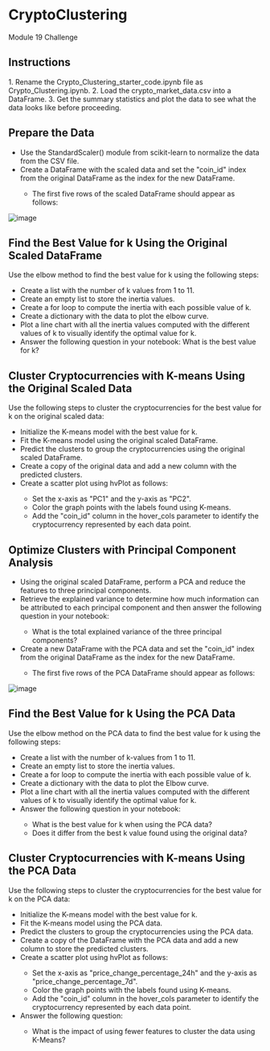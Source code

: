 # CryptoClustering
Module 19 Challenge

<h2>Instructions</h2>
1. Rename the Crypto_Clustering_starter_code.ipynb file as Crypto_Clustering.ipynb.
2. Load the crypto_market_data.csv into a DataFrame.
3. Get the summary statistics and plot the data to see what the data looks like before proceeding.

<h2>Prepare the Data </h2>
<ul>
<li>Use the StandardScaler() module from scikit-learn to normalize the data from the CSV file.</li>
<li>Create a DataFrame with the scaled data and set the "coin_id" index from the original DataFrame as the index for the new DataFrame.</li>
<ul>
<li>The first five rows of the scaled DataFrame should appear as follows:</li>
</ul>
</ul>

![image](https://github.com/Sikebro/CryptoClustering/assets/89745480/b762906a-1979-413a-a055-557e04aa3c5a)

<h2>Find the Best Value for k Using the Original Scaled DataFrame</h2>
Use the elbow method to find the best value for k using the following steps:
<ul>
<li>Create a list with the number of k values from 1 to 11.</li>
<li>Create an empty list to store the inertia values.</li>
<li>Create a for loop to compute the inertia with each possible value of k.</li>
<li>Create a dictionary with the data to plot the elbow curve.</li>
<li>Plot a line chart with all the inertia values computed with the different values of k to visually identify the optimal value for k.</li>
<li>Answer the following question in your notebook: What is the best value for k?</li>  
</ul>

<h2>Cluster Cryptocurrencies with K-means Using the Original Scaled Data</h2>
Use the following steps to cluster the cryptocurrencies for the best value for k on the original scaled data:
<ul>
<li>Initialize the K-means model with the best value for k.</li>
<li>Fit the K-means model using the original scaled DataFrame.</li>
<li>Predict the clusters to group the cryptocurrencies using the original scaled DataFrame.</li>
<li>Create a copy of the original data and add a new column with the predicted clusters.</li>
<li>Create a scatter plot using hvPlot as follows:</li>
<ul>
<li>Set the x-axis as "PC1" and the y-axis as "PC2".</li>
<li>Color the graph points with the labels found using K-means.</li>
<li>Add the "coin_id" column in the hover_cols parameter to identify the cryptocurrency represented by each data point.</li>
</ul>
</ul>

<h2>Optimize Clusters with Principal Component Analysis</h2>
<ul>
<li>Using the original scaled DataFrame, perform a PCA and reduce the features to three principal components.</li>
<li>Retrieve the explained variance to determine how much information can be attributed to each principal component and then answer the following question in your notebook:</li>
<ul>
<li>What is the total explained variance of the three principal components?</li>
</ul>
<li>Create a new DataFrame with the PCA data and set the "coin_id" index from the original DataFrame as the index for the new DataFrame.</li>
<ul>
<li>The first five rows of the PCA DataFrame should appear as follows:</li>
</ul>
</ul>

![image](https://github.com/Sikebro/CryptoClustering/assets/89745480/8fa218e7-747e-409c-b0be-b6ad39b00fe2)


<h2>Find the Best Value for k Using the PCA Data</h2>
Use the elbow method on the PCA data to find the best value for k using the following steps:
<ul>
<li>Create a list with the number of k-values from 1 to 11.</li>
<li>Create an empty list to store the inertia values.</li>
<li>Create a for loop to compute the inertia with each possible value of k.</li>
<li>Create a dictionary with the data to plot the Elbow curve.</li>
<li>Plot a line chart with all the inertia values computed with the different values of k to visually identify the optimal value for k.</li>
<li>Answer the following question in your notebook:</li>
<ul>
<li>What is the best value for k when using the PCA data?</li>
<li>Does it differ from the best k value found using the original data?</li>
</ul>
</ul>

<h2>Cluster Cryptocurrencies with K-means Using the PCA Data</h2>
Use the following steps to cluster the cryptocurrencies for the best value for k on the PCA data:
<ul>
<li>Initialize the K-means model with the best value for k.</li>
<li>Fit the K-means model using the PCA data.</li>
<li>Predict the clusters to group the cryptocurrencies using the PCA data.</li>
<li>Create a copy of the DataFrame with the PCA data and add a new column to store the predicted clusters.</li>
<li>Create a scatter plot using hvPlot as follows:</li>
<ul>
<li>Set the x-axis as "price_change_percentage_24h" and the y-axis as "price_change_percentage_7d".</li>
<li>Color the graph points with the labels found using K-means.</li>
<li>Add the "coin_id" column in the hover_cols parameter to identify the cryptocurrency represented by each data point.</li>
</ul>
<li>Answer the following question:</li>
<ul>
<li>What is the impact of using fewer features to cluster the data using K-Means?</li>
</ul>
</ul>
